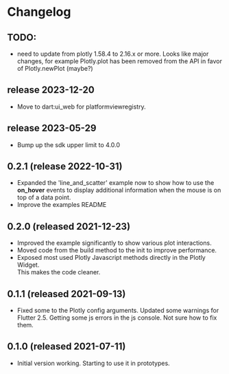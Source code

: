 # Changelog

## TODO:
- need to update from plotly 1.58.4 to 2.16.x or more.  Looks like major 
changes, for example Plotly.plot has been removed from the API in favor 
of Plotly.newPlot (maybe?)

## release 2023-12-20
- Move to dart:ui_web for platformviewregistry.

## release 2023-05-29
- Bump up the sdk upper limit to 4.0.0

## 0.2.1 (release 2022-10-31)
- Expanded the 'line_and_scatter' example now to show how to use the **on_hover** events 
to display additional information when the mouse is on top of a data point. 
- Improve the examples README

## 0.2.0 (released 2021-12-23)
- Improved the example significantly to show various plot interactions.  
- Moved code from the build method to the init to improve performance.
- Exposed most used Plotly Javascript methods directly in the Plotly Widget.  
This makes the code cleaner.

## 0.1.1 (released 2021-09-13)
- Fixed some to the Plotly config arguments.  Updated some warnings 
for Flutter 2.5.  Getting some js errors in the js console.  Not sure 
how to fix them.  

## 0.1.0 (released 2021-07-11)
- Initial version working.  Starting to use it in prototypes.
